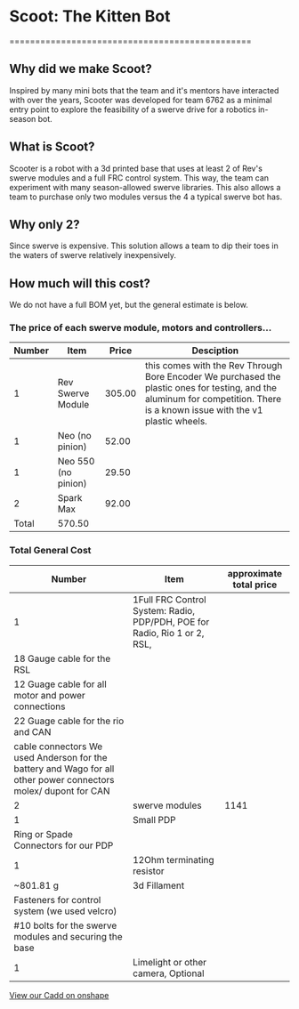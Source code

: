 # Scoot: The Kitten Bot

===============================================

## Why did we make Scoot?

Inspired by many mini bots that the team and it's mentors have interacted with over the years, Scooter was developed for team 6762 as a minimal entry point to explore the feasibility of a swerve drive for a robotics in-season bot.

## What is Scoot?

Scooter is a robot with a 3d printed base that uses at least 2 of Rev's swerve modules and a full FRC control system. This way, the team can experiment with many season-allowed swerve libraries. This also allows a team to purchase only two modules versus the 4 a typical swerve bot has.

## Why only 2?

Since swerve is expensive. This solution allows a team to dip their toes in the waters of swerve relatively inexpensively.

## How much will this cost?

We do not have a full BOM yet, but the general estimate is below.

### The price of each swerve module, motors and controllers...

Number | Item             | Price | Desciption 
-------|------------------|-------|------------
1      |Rev Swerve Module |305.00 |this comes with the Rev Through Bore Encoder We purchased the plastic ones for testing, and the aluminum for competition. There is a known issue with the v1 plastic wheels. 
1 |Neo (no pinion) |52.00|	
1 |Neo 550 (no pinion) |29.50|	
2 |Spark Max| 92.00|	
  |Total   | 570.50

  
### Total General Cost


Number| Item| approximate total price
-------|------------------|-------
1| 1Full FRC Control System: Radio, PDP/PDH, POE for Radio, Rio 1 or 2, RSL, |
 |18 Gauge cable for the RSL| 
 |12 Guage cable for all motor and power connections|
 |22 Guage cable for the rio and CAN |
 |cable connectors We used Anderson for the battery and Wago for all other power connectors molex/ dupont for CAN |
2 |swerve modules | 1141
1 |Small PDP |
  |Ring or Spade Connectors for our PDP|
1 |12Ohm terminating resistor
~801.81 g |3d Fillament|  
  |Fasteners for control system (we used velcro)|
  |#10 bolts for the swerve modules and securing the base|
1 |Limelight or other camera, Optional|

[View our Cadd on onshape](https://cad.onshape.com/documents/dc911cfa8b3dccdac654b76b/w/eddf5a90f3b74427297dde25/e/3c74e6053ab6216a8b7a64ff)
